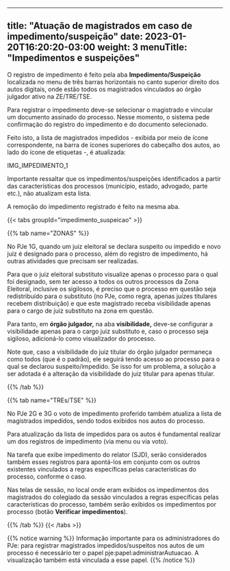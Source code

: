 
---
title: "Atuação de magistrados em caso de impedimento/suspeição"
date: 2023-01-20T16:20:20-03:00
weight: 3
menuTitle: "Impedimentos e suspeições"
---

O registro de impedimento é feito pela aba **Impedimento/Suspeição** localizada no menu de três barras horizontais no canto superior direito dos autos digitais, onde estão todos os magistrados vinculados ao órgão julgador ativo na ZE/TRE/TSE.

Para registrar o impedimento deve-se selecionar o magistrado e vincular um documento assinado do processo. Nesse momento, o sistema pede confirmação do registro do impedimento e do documento selecionado.

Feito isto, a lista de magistrados impedidos - exibida por meio de ícone correspondente, na barra de ícones superiores do cabeçalho dos autos, ao lado do ícone de etiquetas -, é atualizada:

IMG_IMPEDIMENTO_1

Importante ressaltar que os impedimentos/suspeições identificados a partir das características dos processos (município, estado, advogado, parte etc.), não atualizam esta lista.

A remoção do impedimento registrado é feito na mesma aba.

{{< tabs groupId="impedimento_suspeicao" >}}

{{% tab name="ZONAS" %}}

No PJe 1G, quando um juiz eleitoral se declara suspeito ou impedido e novo juiz é designado para o processo, além do registro de impedimento, há outras atividades que precisam ser realizadas.

Para que o juiz eleitoral substituto visualize apenas o processo para o qual foi designado, sem ter acesso a todos os outros processos da Zona Eleitoral, inclusive os sigilosos, é preciso que o processo em questão seja redistribuído para o substituto (no PJe, como regra, apenas juízes titulares recebem distribuição) e que este magistrado receba visibilidade apenas para o cargo de juiz substituto na zona em questão.

Para tanto, em **órgão julgador,** na aba **visibilidade,** deve-se configurar a visibilidade apenas para o cargo juiz substituto e, caso o processo seja sigiloso, adicioná-lo como visualizador do processo.

Note que, caso a visibilidade do juiz titular do órgão julgador permaneça como todos (que é o padrão), ele seguirá tendo acesso ao processo para o qual se declarou suspeito/impedido. Se isso for um problema, a solução a ser adotada é a alteração da visibilidade do juiz titular para apenas titular.

{{% /tab %}}

{{% tab name="TREs/TSE" %}}

No PJe 2G e 3G o voto de impedimento proferido também atualiza a lista de magistrados impedidos, sendo todos exibidos nos autos do processo.

Para atualização da lista de impedidos para os autos é fundamental realizar um dos registros de impedimento (via menu ou via voto).

Na tarefa que exibe impedimento do relator (SJD), serão considerados também esses registros para apontá-los em conjunto com os outros existentes vinculados a regras específicas pelas características do processo, conforme o caso. 

Nas telas de sessão, no local onde eram exibidos os impedimentos dos magistrados do colegiado da sessão vinculados a regras específicas pelas características do processo, também serão exibidos os impedimentos por processo (botão **Verificar impedimentos**).

{{% /tab %}}
{{< /tabs >}}


{{% notice warning %}}
Informação importante para os administradores do PJe: para registrar magistrados impedidos/suspeitos nos autos de um processo é necessário ter o papel pje:papel:administrarAutuacao. A visualização também está vinculada a esse papel. 
{{% /notice %}}


